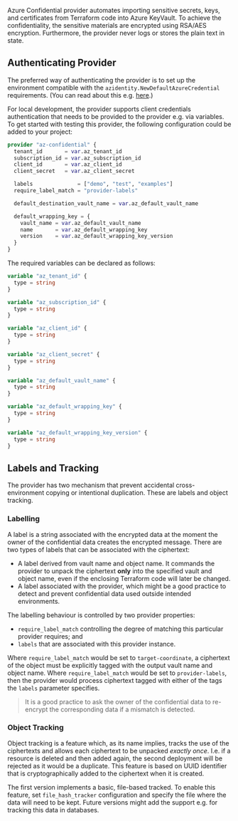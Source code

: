 Azure Confidential provider automates importing sensitive secrets, keys, and certificates from Terraform 
code into Azure KeyVault. To achieve the confidentiality, the sensitive materials are encrypted using RSA/AES encryption.
Furthermore, the provider never logs or stores the plain text in state.

## Authenticating Provider

The preferred way of authenticating the provider is to set up the environment compatible with the
`azidentity.NewDefaultAzureCredential` requirements. (You can read about this e.g. [here](https://learn.microsoft.com/en-us/azure/developer/go/sdk/authentication/authentication-overview).)

For local development, the provider supports client credentials authentication that needs to be
provided to the provider e.g. via variables. 
To get started with testing this provider, the following configuration could be added to your project:
```terraform
provider "az-confidential" {
  tenant_id       = var.az_tenant_id
  subscription_id = var.az_subscription_id
  client_id       = var.az_client_id
  client_secret   = var.az_client_secret

  labels              = ["demo", "test", "examples"]
  require_label_match = "provider-labels"

  default_destination_vault_name = var.az_default_vault_name

  default_wrapping_key = {
    vault_name = var.az_default_vault_name
    name       = var.az_default_wrapping_key
    version    = var.az_default_wrapping_key_version
  }
}
```

The required variables can be declared as follows:
```terraform
variable "az_tenant_id" {
  type = string
}

variable "az_subscription_id" {
  type = string
}

variable "az_client_id" {
  type = string
}

variable "az_client_secret" {
  type = string
}

variable "az_default_vault_name" {
  type = string
}

variable "az_default_wrapping_key" {
  type = string
}

variable "az_default_wrapping_key_version" {
  type = string
}
```

## Labels and Tracking
The provider has two mechanism that prevent accidental cross-environment copying or intentional duplication. These 
are labels and object tracking.

### Labelling
A label is a string associated with the encrypted data at the moment the owner of the confidential data creates
the encrypted message. There are two types of labels that can be associated with the ciphertext:
- A label derived from vault name and object name. It commands the provider to unpack the ciphertext **only** into
  the specified vault and object name, even if the enclosing Terraform code will later be changed.
- A label associated with the provider, which might be a good practice to detect and prevent confidential data used 
  outside intended environments.

The labelling behaviour is controlled by two provider properties:
- `require_label_match` controlling the degree of matching this particular provider requires; and
- `labels` that are associated with this provider instance.

Where `require_label_match` would be set to `target-coordinate`, a ciphertext of the object must be explicitly tagged
with the output vault name and object name. Where `require_label_match` would be set to `provider-labels`, then the
provider would process ciphertext tagged with either of the tags the `labels` parameter specifies.

> It is a good practice to ask the owner of the confidential data to re-encrypt the corresponding data
> if a mismatch is detected.

### Object Tracking
Object tracking is a feature which, as its name implies, tracks the use of the ciphertexts and allows each 
ciphertext to be unpacked *exactly once*. I.e. if a resource is deleted and then added again, the second deployment
will be rejected as it would be a duplicate. This feature is based on UUID identifier that is cryptographically 
added to the ciphertext when it is created.

The first version implements a basic, file-based tracked. To enable this feature, set `file_hash_tracker` configuration
and specify the file where the data will need to be kept. Future versions might add the support e.g. for tracking
this data in databases.